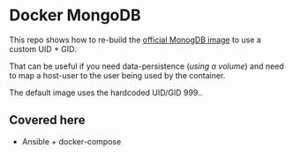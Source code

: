 # Docker MongoDB

This repo shows how to re-build the [official MonogDB image](https://hub.docker.com/_/mongo) to use a custom UID + GID.

That can be useful if you need data-persistence (_using a volume_) and need to map a host-user to the user being used by the container.

The default image uses the hardcoded UID/GID 999..

## Covered here

- Ansible + docker-compose
